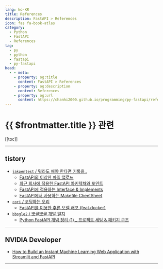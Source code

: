 ```yaml
---
lang: ko-KR
title: References
description: FastAPI > References
icon: fas fa-book-atlas
category:
  - Python
  - FastAPI
  - References
tag:
  - py
  - python
  - fastapi
  - py-fastapi
head:
  - - meta:
    - property: og:title
      content: FastAPI > References
    - property: og:description
      content: References
    - property: og:url
      content: https://chanhi2000.github.io/programming/py-fastapi/references.html
---
```


# {{ $frontmatter.title }} 관련

[[toc]]

---

## tistory

- [`jakpentest` / 뭐라도 해야 한다면 기록을..](https://jakpentest.tistory.com/m/)
  - [FastAPI의 이상한 파일 업로드](https://jakpentest.tistory.com/m/entry/FastAPI%EC%9D%98-%EC%9D%B4%EC%83%81%ED%95%9C-%ED%8C%8C%EC%9D%BC-%EC%97%85%EB%A1%9C%EB%93%9C)
  - [최근 회사에 적용한 FastAPI 아키텍처와 포인트](https://jakpentest.tistory.com/m/entry/%EC%B5%9C%EA%B7%BC-%ED%9A%8C%EC%82%AC%EC%97%90-%EC%A0%81%EC%9A%A9%ED%95%9C-FastAPI-%EC%95%84%ED%82%A4%ED%85%8D%EC%B2%98%EC%99%80-%ED%8F%AC%EC%9D%B8%ED%8A%B8)
  - [FastAPI에 적용하는 Interface & Implements](https://jakpentest.tistory.com/m/entry/FastAPI%EC%97%90-%EC%A0%81%EC%9A%A9%ED%95%98%EB%8A%94-Interface-Implements)
  - [FastAPI에서 사용하는 Makefile CheetSheet](https://jakpentest.tistory.com/m/entry/FastAPI%EC%97%90%EC%84%9C-%EC%82%AC%EC%9A%A9%ED%95%98%EB%8A%94-Makefile-CheetSheet)
  <!-- END: jakpentest -->
- [`cori` / 코딩하는 오리](https://cori.tistory.com/m/)
  - [FastAPI를 이용한 추론 모델 배포 (feat.docker)](https://cori.tistory.com/m/357)
  <!-- END: cori -->
- [`bbogle2` / 뽀글뽀글 개발 일지](https://bbogle2.tistory.com/m/)
  - [Python FastAPI 개념 정리 (1) _ 프로젝트 세팅 & 패키지 구조](https://bbogle2.tistory.com/m/entry/Python-FastAPI-%EA%B0%9C%EB%85%90-%EC%A0%95%EB%A6%AC-1-%ED%94%84%EB%A1%9C%EC%A0%9D%ED%8A%B8-%EC%84%B8%ED%8C%85-%ED%8C%A8%ED%82%A4%EC%A7%80-%EA%B5%AC%EC%A1%B0)
  <!-- END: bbogle2 -->
<!-- END: tistory.com -->
---

## NVIDIA Developer

- [How to Build an Instant Machine Learning Web Application with Streamlit and FastAPI](https://developer.nvidia.com/blog/how-to-build-an-instant-machine-learning-web-application-with-streamlit-and-fastapi/)

---

<TagLinks />